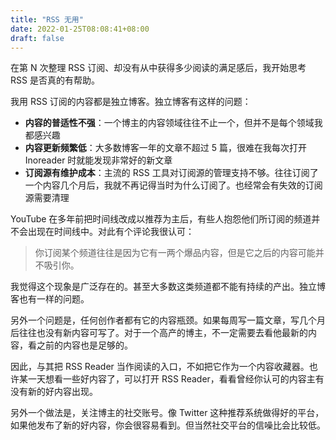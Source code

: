 ```yaml
---
title: "RSS 无用"
date: 2022-01-25T08:08:41+08:00
draft: false
---
```


在第 N 次整理 RSS 订阅、却没有从中获得多少阅读的满足感后，我开始思考 RSS 是否真的有帮助。

我用 RSS 订阅的内容都是独立博客。独立博客有这样的问题：

- **内容的普适性不强**：一个博主的内容领域往往不止一个，但并不是每个领域我都感兴趣
- **内容更新频繁低**：大多数博客一年的文章不超过 5 篇，很难在我每次打开 Inoreader 时就能发现非常好的新文章
- **订阅源有维护成本**：主流的 RSS 工具对订阅源的管理支持不够。往往订阅了一个内容几个月后，我就不再记得当时为什么订阅了。也经常会有失效的订阅源需要清理

YouTube 在多年前把时间线改成以推荐为主后，有些人抱怨他们所订阅的频道并不会出现在时间线中。对此有个评论我很认可：

> 你订阅某个频道往往是因为它有一两个爆品内容，但是它之后的内容可能并不吸引你。

我觉得这个现象是广泛存在的。甚至大多数这类频道都不能有持续的产出。独立博客也有一样的问题。

另外一个问题是，任何创作者都有它的内容瓶颈。如果每周写一篇文章，写几个月后往往也没有新内容可写了。对于一个高产的博主，不一定需要去看他最新的内容，看之前的内容也是足够的。

因此，与其把 RSS Reader 当作阅读的入口，不如把它作为一个内容收藏器。也许某一天想看一些好内容了，可以打开 RSS Reader，看看曾经你认可的内容主有没有新的好内容出现。

另外一个做法是，关注博主的社交账号。像 Twitter 这种推荐系统做得好的平台，如果他发布了新的好内容，你会很容易看到。但当然社交平台的信噪比会比较低。
